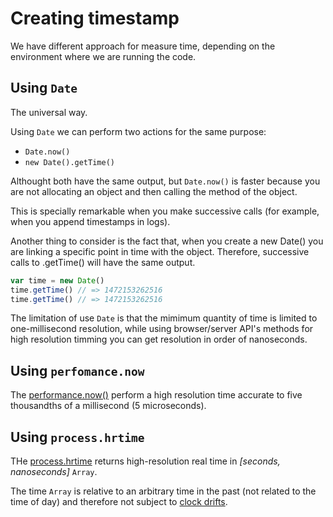 # Creating timestamp

We have different approach for measure time, depending on the environment where we are running the code.

## Using `Date`

The universal way.

Using `Date` we can perform two actions for the same purpose:

- `Date.now()`
- `new Date().getTime()`

Althought both have the same output, but `Date.now()` is faster because you are not allocating an object and then calling the method of the object.

This is specially remarkable when you make successive calls (for example, when you append timestamps in logs).

Another thing to consider is the fact that, when you create a new Date() you are linking a specific point in time with the object. Therefore, successive calls to .getTime() will have the same output.

```js
var time = new Date()
time.getTime() // => 1472153262516
time.getTime() // => 1472153262516
```

The limitation of use `Date` is that the mimimum quantity of time is limited to one-millisecond resolution, while using browser/server API's methods for high resolution timming you can get resolution in order of nanoseconds.

## Using `perfomance.now`

The [performance.now()](https://developer.mozilla.org/en-US/docs/Web/API/Performance/now) perform a high resolution time accurate to five thousandths of a millisecond (5 microseconds).

## Using `process.hrtime`

THe [process.hrtime](https://nodejs.org/api/process.html#process_process_hrtime_time) returns high-resolution real time in *[seconds, nanoseconds]* `Array`. 

The time `Array` is relative to an arbitrary time in the past (not related to the time of day) and therefore not subject to [clock drifts](https://en.wikipedia.org/wiki/Clock_drift).
